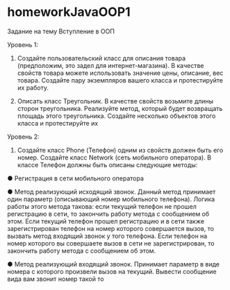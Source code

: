 # homeworkJavaOOP1
Задание на тему Вступление в ООП

Уровень 1:

1) Создайте пользовательский класс для описания товара (предположим, это задел для 
интернет-магазина). В качестве свойств товара можете использовать значение цены, 
описание, вес товара. Создайте пару экземпляров вашего класса и протестируйте их 
работу.

2) Описать класс Треугольник. В качестве свойств возьмите длины сторон треугольника. 
Реализуйте метод, который будет возвращать площадь этого треугольника. Создайте 
несколько объектов этого класса и протестируйте их

Уровень 2:

1) Создайте класс Phone (Телефон) одним из свойств должен быть его номер. Создайте 
класс Network (сеть мобильного оператора). В классе Телефон должны быть описаны 
следующие методы:

● Регистрация в сети мобильного оператора

● Метод реализующий исходящий звонок. Данный метод принимает один параметр 
(описывающий номер мобильного телефона). Логика работы этого метода такова: 
если текущий телефон не прошел регистрацию в сети, то закончить работу метода с 
сообщением об этом. Если текущий телефон прошел регистрацию и в сети также 
зарегистрирован телефон на номер которого совершается вызов, то вызвать метод 
входящий звонок у того телефона. Если телефон на номер которого вы совершаете 
вызов в сети не зарегистрирован, то закончить работу метода с сообщением об 
этом. 

● Метод реализующий входящий звонок. Принимает параметр в виде номера с 
которого произвели вызов на текущий. Вывести сообщение вида вам звонит номер 
такой то
